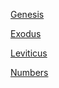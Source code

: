 [Genesis](http://archive.avsbq.org/bible/genesis)

[Exodus](http://archive.avsbq.org/bible/exodus)

[Leviticus](http://archive.avsbq.org/bible/leviticus)

[Numbers](http://archive.avsbq.org/bible/numbers)

[](http://archive.avsbq.org/bible/)
[](http://archive.avsbq.org/bible/)
[](http://archive.avsbq.org/bible/)
[](http://archive.avsbq.org/bible/)
[](http://archive.avsbq.org/bible/)
[](http://archive.avsbq.org/bible/)
[](http://archive.avsbq.org/bible/)
[](http://archive.avsbq.org/bible/)


